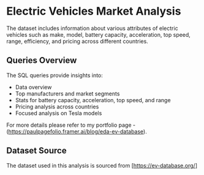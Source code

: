 # Electric Vehicles Market Analysis

The dataset includes information about various attributes of electric vehicles such as make, model, battery capacity, acceleration, top speed, range, efficiency, and pricing across different countries.

## Queries Overview

The SQL queries provide insights into:

- Data overview
- Top manufacturers and market segments
- Stats for battery capacity, acceleration, top speed, and range
- Pricing analysis across countries
- Focused analysis on Tesla models

For more details please refer to my portfolio page -(https://paulpagefolio.framer.ai/blog/eda-ev-database).

## Dataset Source

The dataset used in this analysis is sourced from [https://ev-database.org/]
